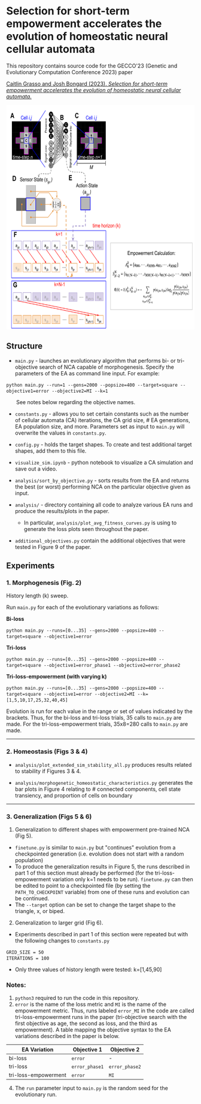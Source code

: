 # Selection for short-term empowerment accelerates the evolution of homeostatic neural cellular automata

This repository contains source code for the GECCO'23 (Genetic and Evolutionary Computation Conference 2023) paper 

[Caitlin Grasso and Josh Bongard (2023). *Selection for short-term empowerment accelerates the evolution of homeostatic neural cellular automata.*](https://arxiv.org/abs/2305.15220)</br> 

<p align="center">
  <img src="https://github.com/caitlingrasso/empowered-nca-II/blob/master/methods_fig.png?raw=true"  width="600" height="600">
</p>

## Structure

- `main.py` - launches an evolutionary algorithm that performs bi- or tri-objective search of NCA capable of morphogenesis. Specify the parameters of the EA as command line input. For example:
```
python main.py --run=1 --gens=2000 --popsize=400 --target=square --objective1=error --objective2=MI --k=1
```
&ensp; &nbsp; &nbsp; See notes below regarding the objective names.

- `constants.py` - allows you to set certain constants such as the number of cellular automata (CA) iterations, the CA grid size, # EA generations, EA population size, and more. Parameters set as input to `main.py` will overwrite the values in `constants.py`.

- `config.py` - holds the target shapes. To create and test additional target shapes, add them to this file.

- `visualize_sim.ipynb` - python notebook to visualize a CA simulation and save out a video.

- `analysis/sort_by_objective.py` - sorts results from the EA and returns the best (or worst) performing NCA on the particular objective given as input.

- `analysis/` - directory containing all code to analyze various EA runs and produce the results/plots in the paper.
  - In particular, `analysis/plot_avg_fitness_curves.py` is using to generate the loss plots seen throughout the paper.

- `additional_objectives.py` contain the additional objectives that were tested in Figure 9 of the paper.

## Experiments
### 1. Morphogenesis (Fig. 2)

History length (k) sweep.

Run `main.py` for each of the evolutionary variations as follows:

**Bi-loss**
```
python main.py --runs=[0...35] --gens=2000 --popsize=400 --target=square --objective1=error
```
**Tri-loss**
```
python main.py --runs=[0...35] --gens=2000 --popsize=400 --target=square --objective1=error_phase1 --objective2=error_phase2
```
**Tri-loss-empowerment (with varying k)**
```
python main.py --runs=[0...35] --gens=2000 --popsize=400 --target=square --objective1=error --objective2=MI --k=[1,5,10,17,25,32,40,45]
```

Evolution is run for each value in the range or set of values indicated by the brackets. Thus, for the bi-loss and tri-loss trials, 35 calls to `main.py` are made. For the tri-loss-empowerment trials, 35x8=280 calls to `main.py` are made.

---
### 2. Homeostasis (Figs 3 & 4)

- `analysis/plot_extended_sim_stability_all.py` produces results related to stability if Figures 3 & 4. 

- `analysis/morphogenetic_homeostatic_characteristics.py` generates the bar plots in Figure 4 relating to # connected components, cell state transiency, and proportion of cells on boundary

---
### 3. Generalization (Figs 5 & 6)

1. Generalization to different shapes with empowerment pre-trained NCA (Fig 5). 
- `finetune.py` is similar to `main.py` but "continues" evolution from a checkpointed generation (i.e. evolution does not start with a random population)
- To produce the generalization results in Figure 5, the runs described in part 1 of this section must already be performed (for the tri-loss-empowerment variation only k=1 needs to be run). `finetune.py` can then be edited to point to a checkpointed file (by setting the `PATH_TO_CHECKPOINT` variable) from one of these runs and evolution can be continued.
- The `--target` option can be set to change the target shape to the triangle, x, or biped.

2. Generalization to larger grid (Fig 6).
- Experiments described in part 1 of this section were repeated but with the following changes to `constants.py`
```
GRID_SIZE = 50
ITERATIONS = 100
```
- Only three values of history length were tested: k=[1,45,90]

### Notes: 
1. `python3` required to run the code in this repository.
2. `error` is the name of the loss metric and `MI` is the name of the empowerment metric. Thus, runs labeled `error_MI` in the code are called tri-loss-empowerment runs in the paper (tri-objective search with the first objective as age, the second as loss, and the third as empowerment). A table mapping the objective syntax to the EA variations described in the paper is below.

<div align="center">
  
| EA Variation      | Objective 1 | Objective 2 |
| ----------- | ----------- | ----------- |
| bi-loss      | `error`       | - |
| tri-loss   | `error_phase1`        | `error_phase2` |
| tri-loss-empowerment   |  `error`  | `MI` |  

</div>

4. The `run` parameter input to `main.py` is the random seed for the evolutionary run.

